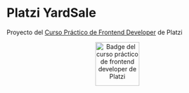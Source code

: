 # Platzi YardSale

Proyecto del [Curso Práctico de Frontend Developer](https://platzi.com/clases/frontend-developer-practico/) de Platzi

<p align="center">
  <img src="https://static.platzi.com/media/achievements/badge-curso-practico-frontend-developer-d28c2eb0-cd3e-4951-bb96-5f1bcab2add5.png" alt="Badge del curso práctico de frontend developer de Platzi" width="100" />
</p>

